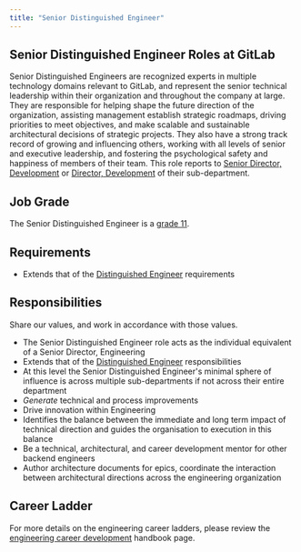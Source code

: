 ```yaml
---
title: "Senior Distinguished Engineer"
---
```


## Senior Distinguished Engineer Roles at GitLab

Senior Distinguished Engineers are recognized experts in multiple technology domains relevant to GitLab, and represent the senior technical leadership within their organization and throughout the company at large. They are responsible for helping shape the future direction of the organization, assisting management establish strategic roadmaps, driving priorities to meet objectives, and make scalable and sustainable architectural decisions of strategic projects. They also have a strong track record of growing and influencing others, working with all levels of senior and executive leadership, and fostering the psychological safety and happiness of members of their team. This role reports to [Senior Director, Development](/job-families/engineering/engineering-management/#senior-director-development) or [Director, Development](/job-families/engineering/engineering-management/#director-development) of their sub-department.

## Job Grade

The Senior Distinguished Engineer is a [grade 11](/handbook/total-rewards/compensation/compensation-calculator/#gitlab-job-grades).

## Requirements

- Extends that of the [Distinguished Engineer](/job-families/engineering/development/management/distinguished/#requirements) requirements

## Responsibilities

Share our values, and work in accordance with those values.

- The Senior Distinguished Engineer role acts as the individual equivalent of a Senior Director, Engineering
- Extends that of the [Distinguished Engineer](/job-families/engineering/development/management/distinguished/#responsibilities) responsibilities
- At this level the Senior Distinguished Engineer's minimal sphere of influence is across multiple sub-departments if not across their entire department
- *Generate* technical and process improvements
- Drive innovation within Engineering
- Identifies the balance between the immediate and long term impact of technical direction and guides the organisation to execution in this balance
- Be a technical, architectural, and career development mentor for other backend engineers
- Author architecture documents for epics, coordinate the interaction between architectural directions across the engineering organization

## Career Ladder

For more details on the engineering career ladders, please review the [engineering career development](/handbook/engineering/careers/#roles) handbook page.
